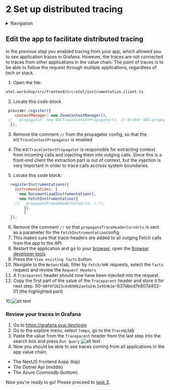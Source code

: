 # 2 Set up distributed tracing

<details>
<summary>Navigation</summary>

0. [Getting started](./000.md)
1. [Run Front End App Locally](./001.md)
2. **Set up distributed tracing** (this task)
3. [Bonus - Metrics](./003.md)

</details>

## Edit the app to facilitate distributed tracing

In the previous step you enabled tracing from your app, which allowed you to see application traces in Grafana.
However, the traces are not connected to traces from other applications in the value chain. The point of traces is to be able to follow the request through mulitple applications, regardless of tech or stack.

1. Open the file:

```bash
otel-workshop/src/frontend/src/otel/instrumentation.client.ts
```

2. Locate this code-block

```js
 provider.register({
    contextManager: new ZoneContextManager(),
 //   propagator: new W3CTraceContextPropagator(), // Bruker W3C-propagator
  });
```

3. Remove the comment `//` from the propagator config, so that the `W3CTraceContextPropagator` is enabled
4. The `W3CTraceContextPropagator` is responsible for extracting context from incoming calls and injecting them into outging calls. Since this is a front-end client the extraction part is out of context, but the injection is very important in order to trace calls accross system boundaries.

5. Locate this code block:

```js
  registerInstrumentations({
    instrumentations: [
      new DocumentLoadInstrumentation(),
      new FetchInstrumentation({
    //   propagateTraceHeaderCorsUrls: /.*/,
        }),
        ]
  });
````

6. Remove the comment `//` so that `propagateTraceHeaderCorsUrls` is sent as a parameter for the `FetchInstrumentation`config.
7. This makes sure that trace-headers are added to all outging Fetch calls from the app to the API.
8. Restart the application and go to your [browser](http://localhost:3000), open the [Browser developer tools](https://developer.mozilla.org/en-US/docs/Learn_web_development/Howto/Tools_and_setup/What_are_browser_developer_tools)
9. Press the `View existing facts` button
10. Navigate to the `Network`tab, filter by `fetch/XHR` requests, select the `facts` request and review the `Request Headers`
11. A `Traceparent` header should now have been injected into the request.
12. Copy the first part of the value of the `Traceparent` header and store it for next step. 00-`98f9f2623c6d690b2ae5a24c1e959b3e`-637dbcd7e807d402-01 (the highlighted part)

10.![alt text](image-3.png)

### Review your traces in Grafana

1. Go to <https://grafana.svai.dev/login>
2. Go to the explore menu, select `Tempo`, go to the `TraceQL`tab
3. Paste the value from the `Traceparent` header from the last step into the search box and press `Run query`
![alt text](image-1.png)
4. Now you should be able to see traces coming from all applications in the app value chain.
- The NextJS frontend Axpp (top)
- The Dotnet Api (middle)
- The Azure Cosmosdb (bottom)

Now you're ready to go!
Please proceed to [task 3](./003.md).
